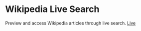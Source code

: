 # Wikipedia Live Search
Preview and access Wikipedia articles through live search.
[Live](https://jazzbrotha.github.io/wikipedia-live-search)
